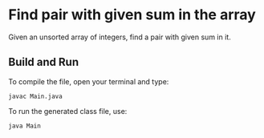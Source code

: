 # Find pair with given sum in the array

Given an unsorted array of integers, find a pair with given sum in it.

## Build and Run

To compile the file, open your terminal and type:
```
javac Main.java
```

To run the generated class file, use:
```
java Main
```
